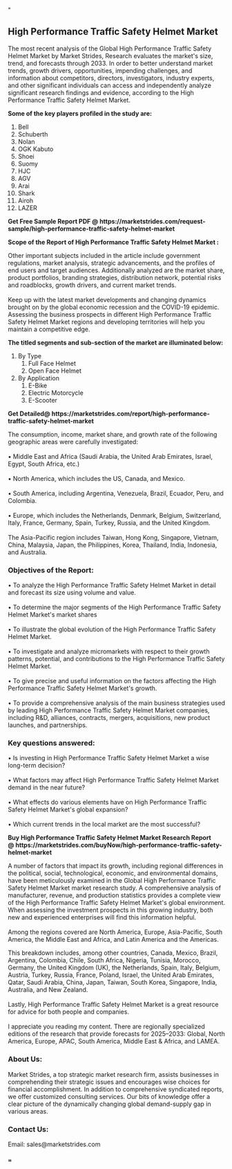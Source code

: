 <p>"</p>
<h2><strong>High Performance Traffic Safety Helmet Market</strong></h2>
<p>The most recent analysis of the Global High Performance Traffic Safety Helmet Market by Market Strides, Research evaluates the market's size, trend, and forecasts through 2033. In order to better understand market trends, growth drivers, opportunities, impending challenges, and information about competitors, directors, investigators, industry experts, and other significant individuals can access and independently analyze significant research findings and evidence, according to the High Performance Traffic Safety Helmet Market.</p>
<p><strong> Some of the key players profiled in the study are: </strong></p>
<ol>
<li>Bell</li>
<li>Schuberth</li>
<li>Nolan</li>
<li>OGK Kabuto</li>
<li>Shoei</li>
<li>Suomy</li>
<li>HJC</li>
<li>AGV</li>
<li>Arai</li>
<li>Shark</li>
<li>Airoh</li>
<li>LAZER</li>
</ol>
<p><strong>Get Free Sample Report PDF @ <a>https://marketstrides.com/request-sample/high-performance-traffic-safety-helmet-market</a></strong></p>
<p><strong> Scope of the Report of High Performance Traffic Safety Helmet Market : </strong></p>
<p>Other important subjects included in the article include government regulations, market analysis, strategic advancements, and the profiles of end users and target audiences. Additionally analyzed are the market share, product portfolios, branding strategies, distribution network, potential risks and roadblocks, growth drivers, and current market trends. <br /> <br />Keep up with the latest market developments and changing dynamics brought on by the global economic recession and the COVID-19 epidemic. Assessing the business prospects in different High Performance Traffic Safety Helmet Market regions and developing territories will help you maintain a competitive edge.</p>
<p><strong> The titled segments and sub-section of the market are illuminated below: </strong></p>
<ol>
<li>By Type
<ol>
<li>Full Face Helmet</li>
<li>Open Face Helmet</li>
</ol>
</li>
<li>By Application
<ol>
<li>E-Bike</li>
<li>Electric Motorcycle</li>
<li>E-Scooter</li>
</ol>
</li>
</ol>
<p><strong>Get Detailed@ <a>https://marketstrides.com/report/high-performance-traffic-safety-helmet-market</a></strong></p>
<p>The consumption, income, market share, and growth rate of the following geographic areas were carefully investigated: <br /> <br />• Middle East and Africa (Saudi Arabia, the United Arab Emirates, Israel, Egypt, South Africa, etc.) <br /> <br />• North America, which includes the US, Canada, and Mexico. <br /> <br />• South America, including Argentina, Venezuela, Brazil, Ecuador, Peru, and Colombia. <br /> <br />• Europe, which includes the Netherlands, Denmark, Belgium, Switzerland, Italy, France, Germany, Spain, Turkey, Russia, and the United Kingdom. <br /> <br />The Asia-Pacific region includes Taiwan, Hong Kong, Singapore, Vietnam, China, Malaysia, Japan, the Philippines, Korea, Thailand, India, Indonesia, and Australia.</p>
<h3><strong>Objectives of</strong> the<strong> Report: </strong></h3>
<p>• To analyze the High Performance Traffic Safety Helmet Market in detail and forecast its size using volume and value. <br /> <br />• To determine the major segments of the High Performance Traffic Safety Helmet Market's market shares <br /> <br />• To illustrate the global evolution of the High Performance Traffic Safety Helmet Market. <br /> <br />• To investigate and analyze micromarkets with respect to their growth patterns, potential, and contributions to the High Performance Traffic Safety Helmet Market. <br /> <br />• To give precise and useful information on the factors affecting the High Performance Traffic Safety Helmet Market's growth. <br /> <br />• To provide a comprehensive analysis of the main business strategies used by leading High Performance Traffic Safety Helmet Market companies, including R&amp;D, alliances, contracts, mergers, acquisitions, new product launches, and partnerships.</p>
<h3>Key questions answered:</h3>
<p>• Is investing in High Performance Traffic Safety Helmet Market a wise long-term decision? <br /> <br />• What factors may affect High Performance Traffic Safety Helmet Market demand in the near future? <br /> <br />• What effects do various elements have on High Performance Traffic Safety Helmet Market's global expansion? <br /> <br />• Which current trends in the local market are the most successful?</p>
<p><strong>Buy High Performance Traffic Safety Helmet Market Research Report @ <a>https://marketstrides.com/buyNow/high-performance-traffic-safety-helmet-market</a></strong></p>
<p>A number of factors that impact its growth, including regional differences in the political, social, technological, economic, and environmental domains, have been meticulously examined in the Global High Performance Traffic Safety Helmet Market market research study. A comprehensive analysis of manufacturer, revenue, and production statistics provides a complete view of the High Performance Traffic Safety Helmet Market's global environment. When assessing the investment prospects in this growing industry, both new and experienced enterprises will find this information helpful. <br /> <br />Among the regions covered are North America, Europe, Asia-Pacific, South America, the Middle East and Africa, and Latin America and the Americas.</p>
<p>This breakdown includes, among other countries, Canada, Mexico, Brazil, Argentina, Colombia, Chile, South Africa, Nigeria, Tunisia, Morocco, Germany, the United Kingdom (UK), the Netherlands, Spain, Italy, Belgium, Austria, Turkey, Russia, France, Poland, Israel, the United Arab Emirates, Qatar, Saudi Arabia, China, Japan, Taiwan, South Korea, Singapore, India, Australia, and New Zealand. <br /> <br />Lastly, High Performance Traffic Safety Helmet Market is a great resource for advice for both people and companies. <br /> <br />I appreciate you reading my content. There are regionally specialized editions of the research that provide forecasts for 2025–2033: Global, North America, Europe, APAC, South America, Middle East &amp; Africa, and LAMEA.</p>
<h3><strong>About Us: </strong></h3>
<p>Market Strides, a top strategic market research firm, assists businesses in comprehending their strategic issues and encourages wise choices for financial accomplishment. In addition to comprehensive syndicated reports, we offer customized consulting services. Our bits of knowledge offer a clear picture of the dynamically changing global demand-supply gap in various areas.</p>
<h3>Contact Us:</h3>
<p>Email: <a>sales@marketstrides.com</a></p>
<h3>"</h3>
